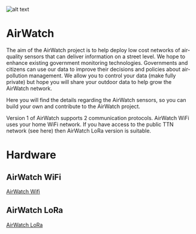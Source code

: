 ![alt text](https://github.com/rorygleeson/AirWatch/blob/master/LogoForGitHub.png)






AirWatch
========

The aim of the AirWatch project is to help deploy low cost networks of air-quality sensors that can deliver information on a street level. We hope to enhance existing government monitoring technologies. Governments and citizens can use our data to improve their decisions and policies about air-pollution management.
We allow you to control your data (make fully private) but hope you will share your outdoor data to help grow the AirWatch network. 


Here you will find the details regarding the AirWatch sensors, so you can build your own and contribute to the AirWatch project. 

Version 1 of AirWatch supports 2 communication protocols. AirWatch WiFi uses your home WiFi network.
If you have access to the public TTN network (see here) then AirWatch LoRa version is suitable. 



Hardware 
========

AirWatch WiFi
--------------

[AirWatch Wifi](https://github.com/rorygleeson/AirWatch/blob/master/Devices/WiFi/readme.md)

AirWatch LoRa
--------------

[AirWatch LoRa](https://github.com/rorygleeson/AirWatch/blob/master/Devices/LoRa/readme.md)
